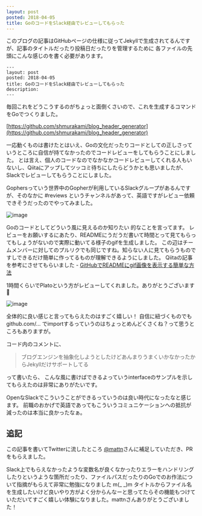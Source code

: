 ```yaml
---
layout: post
posted: 2018-04-05
title: GoのコードをSlack経由でレビューしてもらった
---
```


このブログの記事はGitHubページの仕様に従ってJekyllで生成されてるんですが、記事のタイトルだったり投稿日だったりを管理するために
各ファイルの先頭にこんな感じのを書く必要があります。

```
---
layout: post
posted: 2018-04-05
title: GoのコードをSlack経由でレビューしてもらった
description: 
---
```

毎回これをどうこうするのがちょっと面倒くさいので、これを生成するコマンドをGoでつくりました。

[https://github.com/shmurakami/blog_header_generator](https://github.com/shmurakami/blog_header_generator)

一応動くものは書けたとはいえ、Goの文化だったりコードとしての正しさっていうところに自信が持てなかったのでコードレビューをしてもらうことにしました。
とは言え、個人のコードなのでなかなかコードレビューしてくれる人もいないし、Qiitaにアップしてツッコミ待ちにしたらどうかとも思いましたが、Slackでレビューしてもらうことにしました。

Gophersっていう世界中のGopherが利用しているSlackグループがあるんですが、そのなかに #reviews というチャンネルがあって、英語ですがレビュー依頼できそうだったのでやってみました。

![image](https://user-images.githubusercontent.com/1549858/38359167-7ae04e7c-3902-11e8-9e01-ce86a184b8a3.png)

Goのコードとしてどういう風に見えるのか知りたい 的なことを言ってます。
レビューをお願いするにあたり、READMEにうだうだ書いて時間とって見てもらってもしょうがないので実際に動いてる様子のgifを生成しました。
この辺はチームメンバーに対してのプルリクでも同じですね。知らない人に見てもらうものですしできるだけ簡単に作ってるものが理解できるようにしました。
Qiitaの記事を参考にさせてもらいました - [GitHubでREADMEにgif画像を表示する簡単な方法](https://qiita.com/takuya-ki/items/13e445096752b8181de7)


1時間くらいでPlatoという方がレビューしてくれました。ありがとうございます :bow:

![image](https://user-images.githubusercontent.com/1549858/38359228-b5abeba6-3902-11e8-9352-a675d2b63880.png)

全体的に良い感じと言ってもらえたのはすごく嬉しい！
自信に紐づくものでもgithub.com/... でimportするっていうのはちょっとめんどくさくね？って思うところもありますが。

コード内のコメントに、
> ブログエンジンを抽象化しようとしたけどあんまりうまくいかなかったからJekyllだけサポートしてる

って書いたら、
こんな風に書けばできるよっていうinterfaceのサンプルを示してもらえたのは非常にありがたいです。


OpenなSlackでこういうことができるっていうのは良い時代になったなと感じます。
前職のおかげで英語であってもこういうコミュニケーションへの抵抗が減ったのは本当に良かったなぁ。


## 追記

この記事を書いてTwitterに流したところ [@mattn](https://twitter/mattn_jp)さんに補足していただき、PRをもらえました。

Slack上でもらえなかったような変数名が良くなかったりエラーをハンドリングしたりというような箇所だったり、ファイルパスだったりのGoでのお作法について指摘がもらえて非常に勉強になりました m(_ _)m
タイトルからファイル名を生成したいけど良いやり方がよく分からんなーと思ってたらその機能もつけていただいてすごく嬉しい体験になりました。mattnさんありがとうございました！

